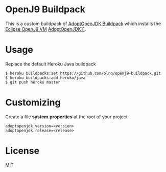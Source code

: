 # OpenJ9 Buildpack

This is a custom buildpack of [AdoptOpenJDK Buildpack](https://github.com/jkutner/adoptopenjdk-buildpack) which installs the [Eclipse OpenJ9 VM](https://www.eclipse.org/openj9) [AdoptOpenJDK11](https://adoptopenjdk.net/?variant=openjdk11&jvmVariant=openj9).

# Usage
Replace the default Heroku Java buildpack

```
$ heroku buildpacks:set https://github.com/olnq/openj9-buildpack.git 
$ heroku buildpacks:add heroku/java  
$ git push heroku master
```

# Customizing

Create a file
**system.properties**
at the root of your project

```
adoptopenjdk.version=<version>  
adoptopenjdk.release=<release>
```  

# License
MIT
